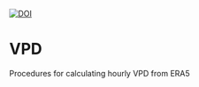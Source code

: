 [![DOI](https://zenodo.org/badge/452820365.svg)](https://zenodo.org/badge/latestdoi/452820365)

# VPD
Procedures for calculating hourly VPD from ERA5
